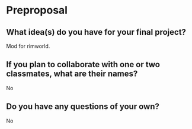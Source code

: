 # Preproposal

## What idea(s) do you have for your final project?

Mod for rimworld.

## If you plan to collaborate with one or two classmates, what are their names?

No

## Do you have any questions of your own?

No
